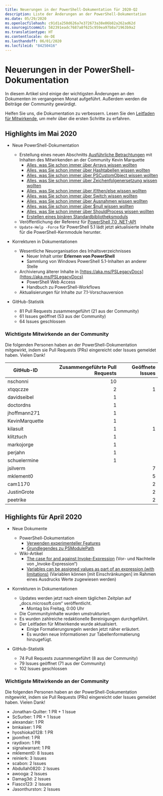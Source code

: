 ```yaml
---
title: Neuerungen in der PowerShell-Dokumentation für 2020-Q2
description: Liste der Änderungen an der PowerShell-Dokumentation
ms.date: 05/29/2020
ms.openlocfilehash: c91d1a250d626a7e372673a38e06b82a262ad62d
ms.sourcegitcommit: 582391eadc7687a8f625c959ea97b8a71963b9a2
ms.translationtype: HT
ms.contentlocale: de-DE
ms.lasthandoff: 06/01/2020
ms.locfileid: "84250416"
---
```

# <a name="whats-new-in-powershell-docs"></a>Neuerungen in der PowerShell-Dokumentation

In diesem Artikel sind einige der wichtigsten Änderungen an den Dokumenten im vergangenen Monat aufgeführt. Außerdem werden die Beiträge der Community gewürdigt.

Helfen Sie uns, die Dokumentation zu verbessern. Lesen Sie den [Leitfaden für Mitwirkende][contrib], um mehr über die ersten Schritte zu erfahren.

## <a name="2020-may-highlights"></a>Highlights im Mai 2020

- Neue PowerShell-Dokumentation
  - Erstellung eines neuen Abschnitts [Ausführliche Betrachtungen](../learn/deep-dives/overview.md) mit Inhalten des Mitwirkenden an der Community Kevin Marquette
    - [Alles, was Sie schon immer über Arrays wissen wollten](../learn/deep-dives/everything-about-arrays.md)
    - [Alles, was Sie schon immer über Hashtabellen wissen wollten](../learn/deep-dives/everything-about-hashtable.md)
    - [Alles, was Sie schon immer über PSCustomObject wissen wollten](../learn/deep-dives/everything-about-pscustomobject.md)
    - [Alles, was Sie schon immer über Zeichenfolgenersetzung wissen wollten](../learn/deep-dives/everything-about-string-substitutions.md)
    - [Alles, was Sie schon immer über if/then/else wissen wollten](../learn/deep-dives/everything-about-if.md)
    - [Alles, was Sie schon immer über Switch wissen wollten](../learn/deep-dives/everything-about-switch.md)
    - [Alles, was Sie schon immer über Ausnahmen wissen wollten](../learn/deep-dives/everything-about-exceptions.md)
    - [Alles, was Sie schon immer über $null wissen wollten](../learn/deep-dives/everything-about-null.md)
    - [Alles, was Sie schon immer über ShouldProcess wissen wollten](../learn/deep-dives/everything-about-shouldprocess.md)
    - [Erstellen eines binären Standardbibliotheksmoduls](../dev-cross-plat/create-standard-library-binary-module.md)
  - Veröffentlichung der Referenz für [PowerShell 7.0 .NET-API](/dotnet/api/?view=powershellsdk-7.0.0)
  - `Update-Help -Force` für PowerShell 5.1 lädt jetzt aktualisierte Inhalte für die PowerShell-Kernmodule herunter.
- Korrekturen in Dokumentationen
  - Wesentliche Neuorganisation des Inhaltsverzeichnisses
    - Neuer Inhalt unter **Erlernen von PowerShell**
    - Sammlung von Windows PowerShell 5.1-Inhalten an anderer Stelle
  - Archivierung älterer Inhalte in [https://aka.ms/PSLegacyDocs](https://aka.ms/PSLegacyDocs)
    - PowerShell Web Access
    - Handbuch zu PowerShell-Workflows
  - Aktualisierungen für Inhalte zur 7.1-Vorschauversion

- GitHub-Statistik
  - 81 Pull Requests zusammengeführt (21 aus der Community)
  - 61 Issues geöffnet (53 aus der Community)
  - 64 Issues geschlossen

### <a name="top-community-contributors"></a>Wichtigste Mitwirkende an der Community

Die folgenden Personen haben an der PowerShell-Dokumentation mitgewirkt, indem sie Pull Requests (PRs) eingereicht oder Issues gemeldet haben. Vielen Dank!

|   GitHub-ID    | Zusammengeführte Pull Requests | Geöffnete Issues |
| -------------- | ---------: | ------------: |
| nschonni       |         10 |               |
| xtqqczze       |          2 |             1 |
| davidseibel    |          1 |               |
| doctordns      |          1 |               |
| jhoffmann271   |          1 |               |
| KevinMarquette |          1 |               |
| kilasuit       |          1 |             1 |
| klitztuch      |          1 |               |
| markojorge     |          1 |               |
| perjahn        |          1 |               |
| schuelermine   |          1 |               |
| jsilverm       |            |             7 |
| mklement0      |            |             5 |
| cam1170        |            |             2 |
| JustinGrote    |            |             2 |
| peetrike       |            |             2 |

## <a name="2020-april-highlights"></a>Highlights für April 2020

- Neue Dokumente
  - PowerShell-Dokumentation
    - [Verwenden experimenteller Features](/powershell/scripting/whats-new/experimental-features)
    - [Grundlegendes zu PSModulePath](/powershell/module/microsoft.powershell.core/about/about_psmodulepath)
  - Wiki-Artikel
    - [The case for and against Invoke-Expression](https://github.com/MicrosoftDocs/PowerShell-Docs/wiki/The-case-for-and-against-Invoke-Expression) (Vor- und Nachteile von „Invoke-Expression“)
    - [Variables can be assigned values as part of an expression (with limitations)](https://github.com/MicrosoftDocs/PowerShell-Docs/wiki/Variables-can-be-assigned-values-as-part-of-an-expression-(with-limitations)) (Variablen können [mit Einschränkungen] im Rahmen eines Ausdrucks Werte zugewiesen werden)

- Korrekturen in Dokumentationen
  - Updates werden jetzt nach einem täglichen Zeitplan auf „docs.microsoft.com“ veröffentlicht.
    - Montag bis Freitag, 0:00 Uhr
  - Die Communityinhalte wurden umstrukturiert.
  - Es wurden zahlreiche redaktionelle Bereinigungen durchgeführt.
  - Der Leitfaden für Mitwirkende wurde aktualisiert.
    - Einige Formatierungsregeln werden jetzt näher erläutert.
    - Es wurden neue Informationen zur Tabellenformatierung hinzugefügt.

- GitHub-Statistik
  - 74 Pull Requests zusammengeführt (8 aus der Community)
  - 79 Issues geöffnet (71 aus der Community)
  - 102 Issues geschlossen

### <a name="top-community-contributors"></a>Wichtigste Mitwirkende an der Community

Die folgenden Personen haben an der PowerShell-Dokumentation mitgewirkt, indem sie Pull Requests (PRs) eingereicht oder Issues gemeldet haben. Vielen Dank!

- Jonathan-Quilter: 1 PR + 1 Issue
- ScSurber: 1 PR + 1 Issue
- alexandair: 1 PR
- bmkaiser: 1 PR
- hyoshioka0128: 1 PR
- jpomfret: 1 PR
- raydixon: 1 PR
- signalwarrant: 1 PR
- mklement0: 8 Issues
- reinierk: 3 Issues
- scabon: 2 Issues
- Abdullah0820: 2 Issues
- awooga: 2 Issues
- Damag3d: 2 Issues
- Fiasco123: 2 Issues
- Jasonthurston: 2 Issues

<!-- Link references -->
[contrib]: contributing/overview.md
